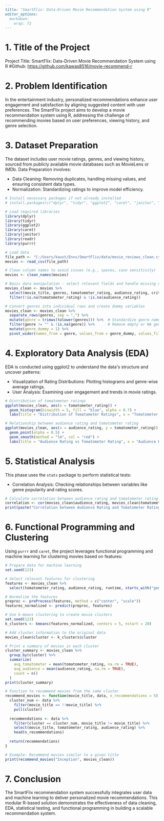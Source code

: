 ```markdown
---
title: "SmartFlix: Data-Driven Movie Recommendation System using R"
editor_options: 
  markdown: 
    wrap: 72
---
```
# 1. Title of the Project

Project Title: SmartFlix: Data-Driven Movie Recommendation System using R
      #Github: https://github.com/kawas8516/movie-recommend-r

# 2. Problem Identification

In the entertainment industry, personalized recommendations enhance user engagement and satisfaction by aligning suggested content with user preferences. The SmartFlix project aims to develop a movie recommendation system using R, addressing the challenge of recommending movies based on user preferences, viewing history, and genre selection.

# 3. Dataset Preparation

The dataset includes user movie ratings, genres, and viewing history, sourced from publicly available movie databases such as MovieLens or IMDb. Data Preparation involves:

- Data Cleaning: Removing duplicates, handling missing values, and ensuring consistent data types.
- Normalization: Standardizing ratings to improve model efficiency.

```r
# Install necessary packages if not already installed
# install.packages(c("dplyr", "tidyr", "ggplot2", "caret", "janitor", "purrr"))

# Load required libraries
library(dplyr)
library(tidyr)
library(ggplot2)
library(caret)
library(janitor)
library(readr)
library(purrr)

# Load data
file_path <- "C:/Users/kaust/Envs/SmartFlix/data/movie_reviews_clean.csv"
movies <- read_csv(file_path)

# Clean column names to avoid issues (e.g., spaces, case sensitivity)
movies <- clean_names(movies)

# Basic data manipulation - select relevant fields and handle missing data
movies_clean <- movies %>%
  select(movie_title, genres, tomatometer_rating, audience_rating, critics_consensus, content_rating, actors, runtime) %>%
  filter(!is.na(tomatometer_rating) & !is.na(audience_rating))

# Convert genres into individual rows and create dummy variables
movies_clean <- movies_clean %>%
  separate_rows(genres, sep = ",") %>%
  mutate(genre = trimws(tolower(genres))) %>%  # Standardize genre names (lowercase and remove whitespace)
  filter(genre != "" & !is.na(genre)) %>%      # Remove empty or NA genres
  mutate(genre_dummy = 1) %>%
  pivot_wider(names_from = genre, values_from = genre_dummy, values_fill = 0)
```

# 4. Exploratory Data Analysis (EDA)

EDA is conducted using ggplot2 to understand the data's structure and uncover patterns:

- Visualization of Rating Distributions: Plotting histograms and genre-wise average ratings.
- User Analysis: Examining user engagement and trends in movie ratings.

```r
# Distribution of tomatometer ratings
ggplot(movies_clean, aes(x = tomatometer_rating)) +
  geom_histogram(binwidth = 5, fill = "blue", alpha = 0.7) +
  labs(title = "Distribution of Tomatometer Ratings", x = "Tomatometer Rating", y = "Count")

# Relationship between audience rating and tomatometer rating
ggplot(movies_clean, aes(x = audience_rating, y = tomatometer_rating)) +
  geom_point(alpha = 0.5) +
  geom_smooth(method = "lm", col = "red") +
  labs(title = "Audience Rating vs Tomatometer Rating", x = "Audience Rating", y = "Tomatometer Rating")
```

# 5. Statistical Analysis

This phase uses the `stats` package to perform statistical tests:

- Correlation Analysis: Checking relationships between variables like genre popularity and rating scores.

```r
# Calculate correlation between audience rating and tomatometer rating
correlation <- cor(movies_clean$audience_rating, movies_clean$tomatometer_rating, use = "complete.obs")
print(paste("Correlation between Audience Rating and Tomatometer Rating:", round(correlation, 2)))
```

# 6. Functional Programming and Clustering

Using `purrr` and `caret`, the project leverages functional programming and machine learning for clustering movies based on features:

```r
# Prepare data for machine learning
set.seed(123)

# Select relevant features for clustering
features <- movies_clean %>%
  select(tomatometer_rating, audience_rating, runtime, starts_with("genre_"))

# Normalize the features
preproc <- preProcess(features, method = c("center", "scale"))
features_normalized <- predict(preproc, features)

# Use k-means clustering to create movie clusters
set.seed(123)
k_clusters <- kmeans(features_normalized, centers = 5, nstart = 20)

# Add cluster information to the original data
movies_clean$cluster <- k_clusters$cluster

# Print a summary of movies in each cluster
cluster_summary <- movies_clean %>%
  group_by(cluster) %>%
  summarize(
    avg_tomatometer = mean(tomatometer_rating, na.rm = TRUE),
    avg_audience = mean(audience_rating, na.rm = TRUE),
    count = n()
  )
print(cluster_summary)

# Function to recommend movies from the same cluster
recommend_movies <- function(movie_title, data, n_recommendations = 5) {
  cluster_num <- data %>%
    filter(movie_title == !!movie_title) %>%
    pull(cluster)
  
  recommendations <- data %>%
    filter(cluster == cluster_num, movie_title != movie_title) %>%
    select(movie_title, tomatometer_rating, audience_rating) %>%
    head(n_recommendations)
  
  return(recommendations)
}

# Example: Recommend movies similar to a given title
print(recommend_movies("Inception", movies_clean))
```

# 7. Conclusion

The SmartFlix recommendation system successfully integrates user data and machine learning to deliver personalized movie recommendations. This modular R-based solution demonstrates the effectiveness of data cleaning, EDA, statistical testing, and functional programming in building a scalable recommendation system.
